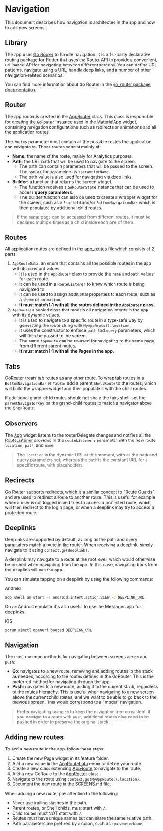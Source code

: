 # Navigation

This document describes how navigation is architected in the app and how to add new screens.

## Library

The app uses [Go Router](https://pub.dev/packages/go_router) to handle navigation. It is a 1st-party declarative routing package for Flutter that uses the Router API to provide a convenient, url-based API for navigating between different screens. You can define URL patterns, navigate using a URL, handle deep links, and a number of other navigation-related scenarios.

You can find more information about Go Router in the [go_router package documentation](https://pub.dev/documentation/go_router/latest/index.html).

## Router

The app router is created in the [AppRouter](/lib/app/navigation/router/app_router.dart) class. This class is responsible for creating the `GoRouter` instance used in the [MaterialApp](/lib/app/app.dart) widget, containing navigation configurations such as redirects or animations and all the application routes.

The `routes` parameter must contain all the possible routes the application can navigate to. These routes consist mainly of:

- **Name**: the name of the route, mainly for Analytics purposes.
- **Path**: the URL path that will be used to navigate to the screen.
  - The path can contain parameters that will be passed to the screen. The syntax for parameters is `:parameterName`.
  - The path value is also used for navigating via deep links.
- **Builder**: a function that returns the screen widget.
  - The function receives a `GoRouterState` instance that can be used to access **query parameters**.
  - The builder function can also be used to create a wrapper widget for the screen, such as a `Scaffold` and/or `BottomNavigationBar` which is then populated by additional child routes.

> If the same page can be accessed from different routes, it must be declared multiple times as a child inside each one of them.

## Routes

All application routes are defined in the [app_routes](/lib/app/navigation/router/routes.dart) file which consists of 2 parts:

1. `AppRouteData`: an enum that contains all the possible routes in the app with its constant values.
   - It is used in the `AppRouter` class to provide the `name` and `path` values for each route.
   - It can be used in a `RouteListener` to know which route is being navigated to.
   - It can be used to assign additional properties to each route, such as a `theme` or `animation`.
   - **It must match 1:1 with all the routes defined in the `AppRouter` class.**
2. `AppRoute`: a sealed class that models all navigation intents in the app with its dynamic values.
   - It is used to navigate to a specific route in a type-safe way by generating the route string with `MyAppRoute().location`.
   - It uses the constructor to enforce `path` and `query` parameters, which will then be passed to the screen.
   - The same `AppRoute` can be re-used for navigating to the same page, from different parent routes.
   - **It must match 1:1 with all the Pages in the app.**

## Tabs

GoRouter treats tab routes as any other route. To wrap tab routes in a `BottomNavigationBar` or `TabBar` add a parent `ShellRoute` to the routes, which will build the wrapper widget and then populate it with the child routes.

If additional grand-child routes should not share the tabs shell, set the `parentNavigatorKey` on the grand-child routes to match a navigator above the ShellRoute.

## Observers

The [App](/lib/app/app.dart) widget listens to the routerDelegate changes and notifies all the [RouteListener](/lib/app/navigation/listener/route_listener.dart) provided in the `routeListeners` parameter with the new route `location`, `path`, and `name`.

> The `location` is the dynamic URL at this moment, with all the path and query parameters set, whereas the `path` is the constant URL for a specific route, with placeholders.

## Redirects

Go Router supports redirects, which is a similar concept to "Route Guards" and are used to redirect a route to another route.
This is useful for example when a user is not logged in and tries to access a protected route, which will then redirect to the login page, or when a deeplink may try to access a protected route.

## Deeplinks

Deeplinks are supported by default, as long as the path and query paramaters match a route in the router. When receiving a deeplink, simply navigate to it using `context.go(deeplink)`.

A deeplink may navigate to a route at the root level, which would otherwise be pushed when navigating from the app. In this case, navigating back from the deeplink will exit the app.

You can simulate tapping on a deeplink by using the following commands:

Android

  ```bash
  adb shell am start -a android.intent.action.VIEW -d DEEPLINK_URL
  ```

On an Android emulator it's also useful to use the Messages app for deeplinks.

iOS

  ```bash
  xcrun simctl openurl booted DEEPLINK_URL
  ```

## Navigation

The most common methods for navigating between screens are `go` and `push`:

- **Go**: navigates to a new route, removing and adding routes to the stack as needed, according to the routes defined in the GoRouter. This is the preferred method for navigating through the app.
- **Push**: navigates to a new route, adding it to the current stack, regardless of the routes hierarchy. This is useful when navigating to a new screen above the current child routes, and we want to be able to go back to the previous screen. This would correspond to a "modal" navigation.

> Prefer navigating using `go` to keep the navigation tree consistent. If you navitgat to a route with `push`, additional routes also need to be pushed in order to preserve the original stack.

## Adding new routes

To add a new route in the app, follow these steps:

1. Create the new Page widget in its feature folder.
2. Add a new value in the [AppRouteData](/lib/app/navigation/router/app_routes.dart) enum to define your route.
3. Create a new class extending [AppRoute](/lib/app/navigation/router/app_routes.dart) to navigate to the route.
4. Add a new GoRoute to the [AppRouter](/lib/app/navigation/router/app_router.dart) class.
5. Navigate to the route using `context.go(MyAppRoute().location)`.
6. Document the new route in the [SCREENS.md](/docs/SCREENS.md) file.

When adding a new route, pay attention to the following:

- Never use trailing slashes in the path.
- Parent routes, or Shell childs, must start with `/`.
- Child routes must NOT start with `/`.
- Routes must have unique names but can share the same relative path.
- Path parameters are prefixed by a colon, such as `:parameterName`.
